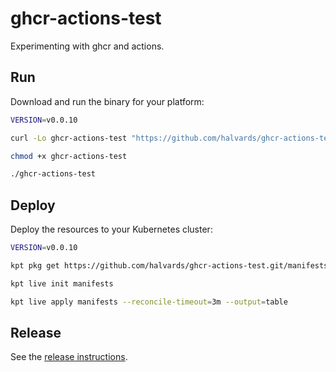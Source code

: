 # ghcr-actions-test

Experimenting with ghcr and actions.

## Run

Download and run the binary for your platform:

```sh
VERSION=v0.0.10

curl -Lo ghcr-actions-test "https://github.com/halvards/ghcr-actions-test/releases/download/$VERSION/ghcr-actions-test_$(uname -s)_$(uname -m)"

chmod +x ghcr-actions-test

./ghcr-actions-test
```

## Deploy

Deploy the resources to your Kubernetes cluster:

```sh
VERSION=v0.0.10

kpt pkg get https://github.com/halvards/ghcr-actions-test.git/manifests@$VERSION manifests

kpt live init manifests

kpt live apply manifests --reconcile-timeout=3m --output=table
```

## Release

See the [release instructions](docs/release.md).
